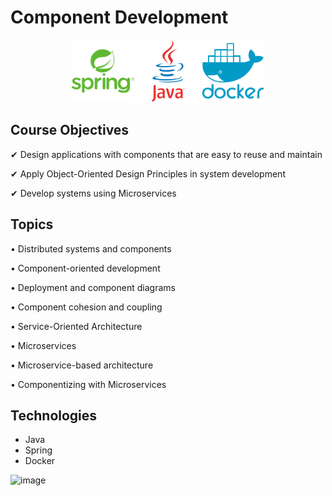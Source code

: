 # Component Development

<p align="center">
  <img src="https://github.com/devicons/devicon/blob/master/icons/spring/spring-original-wordmark.svg" width=100>
  <img src="https://github.com/devicons/devicon/blob/master/icons/java/java-original-wordmark.svg" width=100>
  <img src="https://github.com/devicons/devicon/blob/master/icons/docker/docker-plain-wordmark.svg" width=100>
</p>

## Course Objectives

✔ Design applications with components that are easy to reuse and maintain

✔ Apply Object-Oriented Design Principles in system development

✔ Develop systems using Microservices

## Topics

• Distributed systems and components

• Component-oriented development

• Deployment and component diagrams

• Component cohesion and coupling

• Service-Oriented Architecture

• Microservices

• Microservice-based architecture

• Componentizing with Microservices

## Technologies

- Java
- Spring
- Docker

![image](https://github.com/user-attachments/assets/8a1af4a1-3881-4770-96bb-3db64a47211b)
